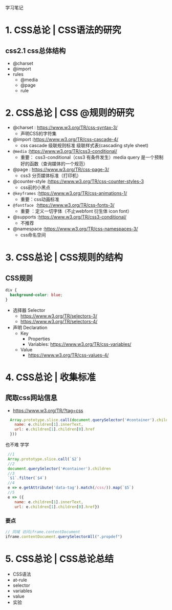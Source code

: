 学习笔记

# 1. CSS总论 | CSS语法的研究

 
## css2.1 css总体结构
- @charset
- @import
- rules
  - @media
  - @page
  - rule

# 2. CSS总论 | CSS @规则的研究
- @charset : https://www.w3.org/TR/css-syntax-3/
  - 声明CSS的字符集
- @import :https://www.w3.org/TR/css-cascade-4/
  - css cascade 级联规则标准 级联样式表(cascading style sheet)
- `@media` :https://www.w3.org/TR/css3-conditional/
  - 重要： css3-conditional（css3 有条件发生）media query 是一个预制好的函数（查询媒体的一个规范）
- @page : https://www.w3.org/TR/css-page-3/
  - css3 分页媒体标准（打印机）
- @counter-style :https://www.w3.org/TR/css-counter-styles-3 
  - css前的小黑点
- `@keyframes` :https://www.w3.org/TR/css-animations-1/
  - 重要：css动画标准
- `@fontface `:https://www.w3.org/TR/css-fonts-3/
  - 重要 ：定义一切字体（不止webfont 衍生体 icon font）
- @supports :https://www.w3.org/TR/css3-conditional/
  - 不推荐
- @namespace :https://www.w3.org/TR/css-namespaces-3/
  - css命名空间

# 3. CSS总论 | CSS规则的结构

## CSS规则
```css
div {
  background-color: blue;
}
```
- 选择器 Selector
  - https://www.w3.org/TR/selectors-3/ 
  - https://www.w3.org/TR/selectors-4/
- 声明 Declaration
  - Key
    - Properties
    - Variables: https://www.w3.org/TR/css-variables/
  - Value
    - https://www.w3.org/TR/css-values-4/

# 4. CSS总论 | 收集标准

## 爬取css网站信息
- https://www.w3.org/TR/?tag=css
```js
  Array.prototype.slice.call(document.querySelector('#container').children).filter(e => e.getAttribute('data-tag').match(/css/)).map(e => ({
    name: e.children[1].innerText,
    url: e.children[1].children[0].href
  }))
```
也不难 学学
```js
 //1
 Array.prototype.slice.call(`$2`)
 //2
 document.querySelector('#container').children
 //3
 `$1`.filter(`$4`)
 //4
 e => e.getAttribute('data-tag').match(/css/)).map(`$5`)
 //5
 e => ({
    name: e.children[1].innerText,
    url: e.children[1].children[0].href})
```
### 要点
```js
// 同域 访问iframe.contentDocument
iframe.contentDocument.querySelectorAll(".propdef")
```
# 5. CSS总论 | CSS总论总结

- CSS语法
- at-rule
- selector
- variables
- value
- 实验